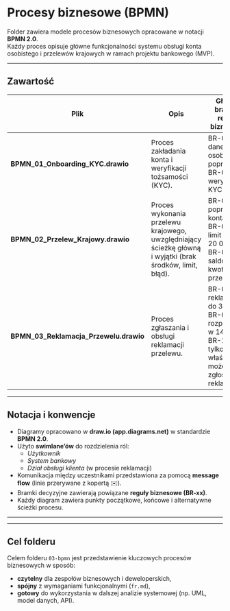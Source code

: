 #  Procesy biznesowe (BPMN)

Folder zawiera modele procesów biznesowych opracowane w notacji **BPMN 2.0**.  
Każdy proces opisuje główne funkcjonalności systemu obsługi konta osobistego i przelewów krajowych w ramach projektu bankowego (MVP).

---

##  Zawartość

| Plik | Opis | Główne bramki / reguły biznesowe |
|------|------|-----------------------------------|
| **BPMN_01_Onboarding_KYC.drawio** | Proces zakładania konta i weryfikacji tożsamości (KYC). | BR-01 – dane osobowe poprawne<br>BR-02 – weryfikacja KYC ≤ 24h |
| **BPMN_02_Przelew_Krajowy.drawio** | Proces wykonania przelewu krajowego, uwzględniający ścieżkę główną i wyjątki (brak środków, limit, błąd). | BR-04 – poprawność konta IBAN<br>BR-05 – limit dzienny 20 000 PLN<br>BR-06 – saldo ≥ kwota przelewu |
| **BPMN_03_Reklamacja_Przewelu.drawio** | Proces zgłaszania i obsługi reklamacji przelewu. | BR-08 – reklamacja do 30 dni<br>BR-09 – rozpatrzenie w 14 dni<br>BR-10 – tylko właściciel może zgłosić reklamację |

---

##  Notacja i konwencje

- Diagramy opracowano w **draw.io (app.diagrams.net)** w standardzie **BPMN 2.0**.  
- Użyto **swimlane’ów** do rozdzielenia ról:  
  -  *Użytkownik*  
  -  *System bankowy*  
  -  *Dział obsługi klienta* (w procesie reklamacji)
- Komunikacja między uczestnikami przedstawiona za pomocą **message flow** (linie przerywane z kopertą ✉️).  
- Bramki decyzyjne zawierają powiązane **reguły biznesowe (BR-xx)**.  
- Każdy diagram zawiera punkty początkowe, końcowe i alternatywne ścieżki procesu.

---


---

##  Cel folderu

Celem folderu `03-bpmn` jest przedstawienie kluczowych procesów biznesowych w sposób:
- **czytelny** dla zespołów biznesowych i deweloperskich,  
- **spójny** z wymaganiami funkcjonalnymi (`fr.md`),  
- **gotowy** do wykorzystania w dalszej analizie systemowej (np. UML, model danych, API).
